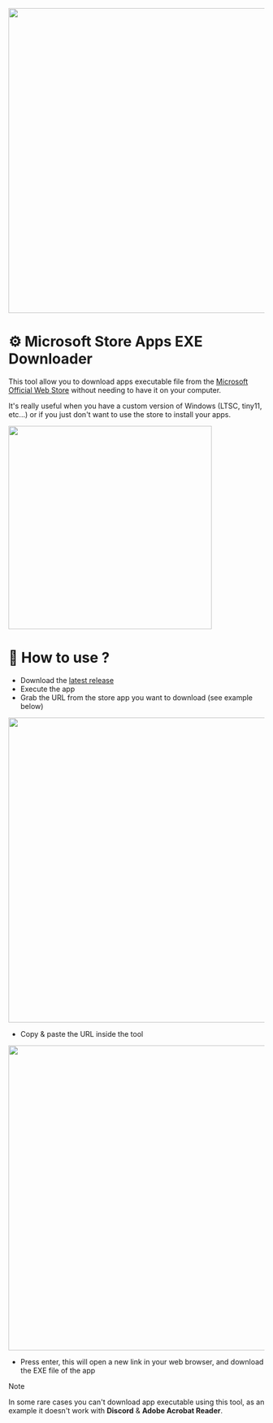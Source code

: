 <p align="center">
  <img src="https://github.com/K3rhos/Microsoft-Store-Apps-Direct-Downloader/assets/30273537/bea6a888-2214-4f56-8abe-a8c29ad81be4" width="600" />
</p>

# ⚙️ Microsoft Store Apps EXE Downloader

This tool allow you to download apps executable file from the [Microsoft Official Web Store](https://apps.microsoft.com/) without needing to have it on your computer.

It's really useful when you have a custom version of Windows (LTSC, tiny11, etc...) or if you just don't want to use the store to install your apps.

<img src="https://github.com/K3rhos/Microsoft-Store-Apps-EXE-Downloader/assets/30273537/6fd4eb07-15c3-4537-9a2b-d1c847ccf537" width="400" />

# 📑 How to use ?

- Download the [latest release](https://github.com/K3rhos/Microsoft-Store-Apps-Direct-Downloader/releases)
- Execute the app
- Grab the URL from the store app you want to download (see example below)

<img src="https://github.com/K3rhos/Microsoft-Store-Apps-Direct-Downloader/assets/30273537/d308b5e1-c1c8-4a16-9f2e-fa52304a7eab" width="600" />

- Copy & paste the URL inside the tool

<img src="https://github.com/K3rhos/Microsoft-Store-Apps-Direct-Downloader/assets/30273537/f0aded28-bb5e-43ea-9999-7e9c65e32126" width="600" />

- Press enter, this will open a new link in your web browser, and download the EXE file of the app

> [!NOTE]
> In some rare cases you can't download app executable using this tool, as an example it doesn't work with **Discord** & **Adobe Acrobat Reader**.
